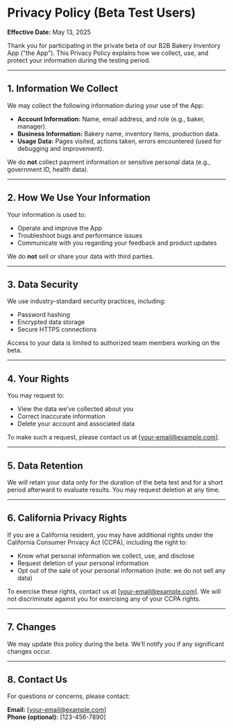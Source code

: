 # Privacy Policy (Beta Test Users)

**Effective Date:** May 13, 2025

Thank you for participating in the private beta of our B2B Bakery Inventory App ("the App"). This Privacy Policy explains how we collect, use, and protect your information during the testing period.

---

## 1. Information We Collect

We may collect the following information during your use of the App:

- **Account Information:** Name, email address, and role (e.g., baker, manager).
- **Business Information:** Bakery name, inventory items, production data.
- **Usage Data:** Pages visited, actions taken, errors encountered (used for debugging and improvement).

We do **not** collect payment information or sensitive personal data (e.g., government ID, health data).

---

## 2. How We Use Your Information

Your information is used to:

- Operate and improve the App
- Troubleshoot bugs and performance issues
- Communicate with you regarding your feedback and product updates

We do **not** sell or share your data with third parties.

---

## 3. Data Security

We use industry-standard security practices, including:

- Password hashing
- Encrypted data storage
- Secure HTTPS connections

Access to your data is limited to authorized team members working on the beta.

---

## 4. Your Rights

You may request to:

- View the data we’ve collected about you
- Correct inaccurate information
- Delete your account and associated data

To make such a request, please contact us at [your-email@example.com].

---

## 5. Data Retention

We will retain your data only for the duration of the beta test and for a short period afterward to evaluate results. You may request deletion at any time.

---

## 6. California Privacy Rights

If you are a California resident, you may have additional rights under the California Consumer Privacy Act (CCPA), including the right to:

- Know what personal information we collect, use, and disclose
- Request deletion of your personal information
- Opt out of the sale of your personal information (note: we do not sell any data)

To exercise these rights, contact us at [your-email@example.com]. We will not discriminate against you for exercising any of your CCPA rights.

---

## 7. Changes

We may update this policy during the beta. We’ll notify you if any significant changes occur.

---

## 8. Contact Us

For questions or concerns, please contact:

**Email:** [your-email@example.com]  
**Phone (optional):** [123-456-7890]
